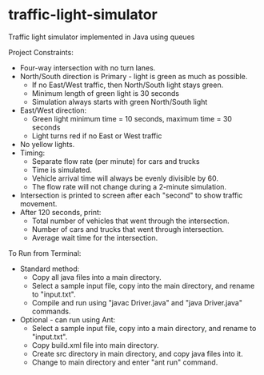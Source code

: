 # traffic-light-simulator
Traffic light simulator implemented in Java using queues

Project Constraints:
- Four-way intersection with no turn lanes.
- North/South direction is Primary - light is green as much as possible.
    - If no East/West traffic, then North/South light stays green.
    - Minimum length of green light is 30 seconds
    - Simulation always starts with green North/South light
- East/West direction:
    - Green light minimum time = 10 seconds, maximum time = 30 seconds
    - Light turns red if no East or West traffic
- No yellow lights.
- Timing:
    - Separate flow rate (per minute) for cars and trucks
    - Time is simulated.
    - Vehicle arrival time will always be evenly divisible by 60. 
    - The flow rate will not change during a 2-minute simulation.
- Intersection is printed to screen after each "second" to show traffic movement.
- After 120 seconds, print:
    - Total number of vehicles that went through the intersection.
    - Number of cars and trucks that went through intersection.
    - Average wait time for the intersection.   

To Run from Terminal:
- Standard method:
    - Copy all java files into a main directory.
    - Select a sample input file, copy into the main directory, and rename to "input.txt".
    - Compile and run using "javac Driver.java" and "java Driver.java" commands.
- Optional - can run using Ant:
    - Select a sample input file, copy into a main directory, and rename to "input.txt".
    - Copy build.xml file into main directory.
    - Create src directory in main directory, and copy java files into it.
    - Change to main directory and enter "ant run" command.
